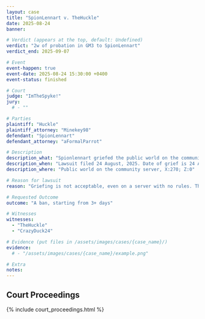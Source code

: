 ```yaml
---
layout: case
title: "SpionLennart v. TheHuckle"
date: 2025-08-24
banner: 

# Verdict (appears at the top, default: Undefined)
verdict: "2w of probation in GM3 to SpionLennart"
verdict_end: 2025-09-07

# Event
event-happen: true
event-date: 2025-08-24 15:30:00 +0400
event-status: finished

# Court
judge: "ImTheSpyke!"
jury:
  # - ""

# Parties
plaintiff: "Huckle"
plaintiff_attorney: "Minekey98"
defendant: "SpionLennart"
defendant_attorney: "aFormalParrot"

# Description
description_what: "Spionlennart griefed the public world on the community server, "
description_when: "Lawsuit filed 24 August, 2025. Date of grief is 24 August, 2025"
description_where: "Public world on the community server, X:270; Z:0"

# Reason for lawsuit
reason: "Griefing is not acceptable, even on a server with no rules. This is really mean to all people who built components at the location and adds work for the MC SERVER MANAGERs"

# Requested Outcome
outcome: "A ban, starting from 3+ days"

# Witnesses
witnesses:
  - "TheHuckle"
  - "CrazyDuck24"

# Evidence (put files in /assets/images/cases/{case_name}/)
evidence:
  # - "/assets/images/cases/{case_name}/example.png"

# Extra
notes: 
---
```


## Court Proceedings

{% include court_proceedings.html %}

